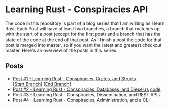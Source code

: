 # Learning Rust - Conspiracies API 

The code in this repository is part of a blog series that I am writing as I learn Rust.  Each Post will have at least two branches, a branch 
that matches up with the start of a post (except for the first post) and a branch that has the state of the code at the end of that post.
As I finish a post the code for that post is merged into master, so if you want the latest and greatest checkout master. Here's an overview 
of the posts in this series.

## Posts


* [Post #1 - Learning Rust - Conspiracies, Crates, and Structs](https://www.myprogrammingadventure.org/posts/learning-rust/learning-rust-p1-conspiracies-crates-and-structs/)  
    [[Start Branch](https://github.com/rippinrobr/rust-blog-series-conspiracies-api/tree/p1-cmd-line-args)] [[End Branch](https://github.com/rippinrobr/rust-blog-series-conspiracies-api/tree/p1-end)]
* [Post #2 - Learning Rust - Conspiracies, Databases, and Diesel.rs](https://www.myprogrammingadventure.org/posts/learning-rust/learning-rust-p2-conspiracies-databases-and-dieselrs/)
 [code](https://github.com/rippinrobr/rust-blog-series-conspiracies-api/tree/p2-diesel)
* Post #3 - Learning Rust - Conspiracies, Dissemination, and REST APIs 
* Post #4 - Learning Rust - Conspiracies, Administration, and a CLI
